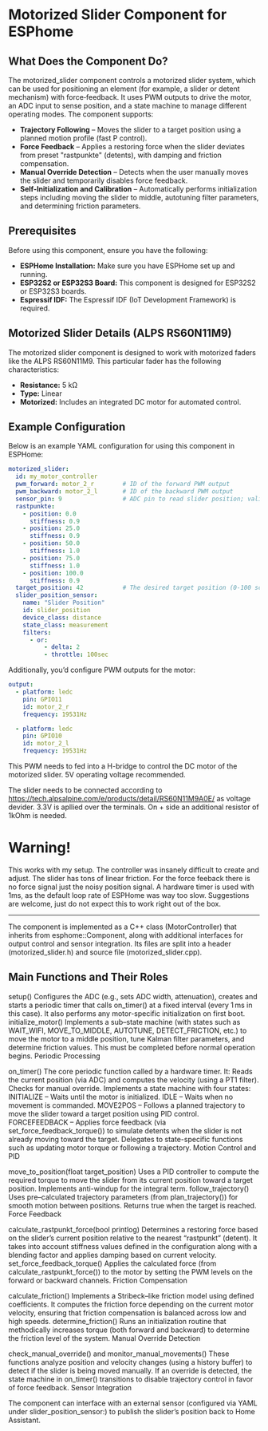 # Motorized Slider Component for ESPhome

## What Does the Component Do?

The motorized_slider component controls a motorized slider system, which can be used for positioning an element (for example, a slider or detent mechanism) with force‐feedback. It uses PWM outputs to drive the motor, an ADC input to sense position, and a state machine to manage different operating modes. The component supports:

- **Trajectory Following** – Moves the slider to a target position using a planned motion profile (fast P control).
- **Force Feedback** – Applies a restoring force when the slider deviates from preset "rastpunkte" (detents), with damping and friction compensation.
- **Manual Override Detection** – Detects when the user manually moves the slider and temporarily disables force feedback.
- **Self-Initialization and Calibration** – Automatically performs initialization steps including moving the slider to middle, autotuning filter parameters, and determining friction parameters.

## Prerequisites

Before using this component, ensure you have the following:

- **ESPHome Installation:** Make sure you have ESPHome set up and running.
- **ESP32S2 or ESP32S3 Board:** This component is designed for ESP32S2 or ESP32S3 boards.
- **Espressif IDF:** The Espressif IDF (IoT Development Framework) is required. 

## Motorized Slider Details (ALPS RS60N11M9)

The motorized slider component is designed to work with motorized faders like the ALPS RS60N11M9. This particular fader has the following characteristics:

- **Resistance:** 5 kΩ
- **Type:** Linear
- **Motorized:** Includes an integrated DC motor for automated control.

## Example Configuration

Below is an example YAML configuration for using this component in ESPHome:

```yaml
motorized_slider:
  id: my_motor_controller
  pwm_forward: motor_2_r        # ID of the forward PWM output
  pwm_backward: motor_2_l       # ID of the backward PWM output
  sensor_pin: 9                 # ADC pin to read slider position; validated via a custom ADC PIN validator
  rastpunkte:
    - position: 0.0
      stiffness: 0.9
    - position: 25.0
      stiffness: 0.9
    - position: 50.0  
      stiffness: 1.0
    - position: 75.0
      stiffness: 1.0
    - position: 100.0
      stiffness: 0.9
  target_position: 42           # The desired target position (0-100 scale)
  slider_position_sensor:
    name: "Slider Position"
    id: slider_position
    device_class: distance
    state_class: measurement
    filters:
      - or: 
          - delta: 2
          - throttle: 100sec
```
Additionally, you’d configure PWM outputs for the motor:
```yaml
output:
  - platform: ledc
    pin: GPIO11
    id: motor_2_r
    frequency: 19531Hz

  - platform: ledc
    pin: GPIO10
    id: motor_2_l
    frequency: 19531Hz
```

This PWM needs to fed into a H-bridge to control the DC motor of the motorized slider. 5V operating voltage recommended.

The slider needs to be connected according to https://tech.alpsalpine.com/e/products/detail/RS60N11M9A0E/ as voltage devider.
3.3V is apllied over the terminals. On + side an additional resistor of 1kOhm is needed.


# Warning! 

This works with my setup. The controller was insanely difficult to create and adjust. The slider has tons of linear friction. For the force feeback there is no force signal just the noisy position signal. A hardware timer is used with 1ms, as the default loop rate of ESPHome was way too slow.
Suggestions are welcome, just do not expect this to work right out of the box.


---

The component is implemented as a C++ class (MotorController) that inherits from esphome::Component, along with additional interfaces for output control and sensor integration. Its files are split into a header (motorized_slider.h) and source file (motorized_slider.cpp).

## Main Functions and Their Roles

setup()
Configures the ADC (e.g., sets ADC width, attenuation), creates and starts a periodic timer that calls on_timer() at a fixed interval (every 1 ms in this case). It also performs any motor-specific initialization on first boot.
initialize_motor()
Implements a sub–state machine (with states such as WAIT_WIFI, MOVE_TO_MIDDLE, AUTOTUNE, DETECT_FRICTION, etc.) to move the motor to a middle position, tune Kalman filter parameters, and determine friction values. This must be completed before normal operation begins.
Periodic Processing

on_timer()
The core periodic function called by a hardware timer. It:
Reads the current position (via ADC) and computes the velocity (using a PT1 filter).
Checks for manual override.
Implements a state machine with four states:
INITIALIZE – Waits until the motor is initialized.
IDLE – Waits when no movement is commanded.
MOVE2POS – Follows a planned trajectory to move the slider toward a target position using PID control.
FORCEFEEDBACK – Applies force feedback (via set_force_feedback_torque()) to simulate detents when the slider is not already moving toward the target.
Delegates to state-specific functions such as updating motor torque or following a trajectory.
Motion Control and PID

move_to_position(float target_position)
Uses a PID controller to compute the required torque to move the slider from its current position toward a target position. Implements anti-windup for the integral term.
follow_trajectory()
Uses pre–calculated trajectory parameters (from plan_trajectory()) for smooth motion between positions. Returns true when the target is reached.
Force Feedback

calculate_rastpunkt_force(bool printlog)
Determines a restoring force based on the slider’s current position relative to the nearest “rastpunkt” (detent). It takes into account stiffness values defined in the configuration along with a blending factor and applies damping based on current velocity.
set_force_feedback_torque()
Applies the calculated force (from calculate_rastpunkt_force()) to the motor by setting the PWM levels on the forward or backward channels.
Friction Compensation

calculate_friction()
Implements a Stribeck–like friction model using defined coefficients. It computes the friction force depending on the current motor velocity, ensuring that friction compensation is balanced across low and high speeds.
determine_friction()
Runs an initialization routine that methodically increases torque (both forward and backward) to determine the friction level of the system.
Manual Override Detection

check_manual_override() and monitor_manual_movements()
These functions analyze position and velocity changes (using a history buffer) to detect if the slider is being moved manually. If an override is detected, the state machine in on_timer() transitions to disable trajectory control in favor of force feedback.
Sensor Integration

The component can interface with an external sensor (configured via YAML under slider_position_sensor:) to publish the slider’s position back to Home Assistant.
